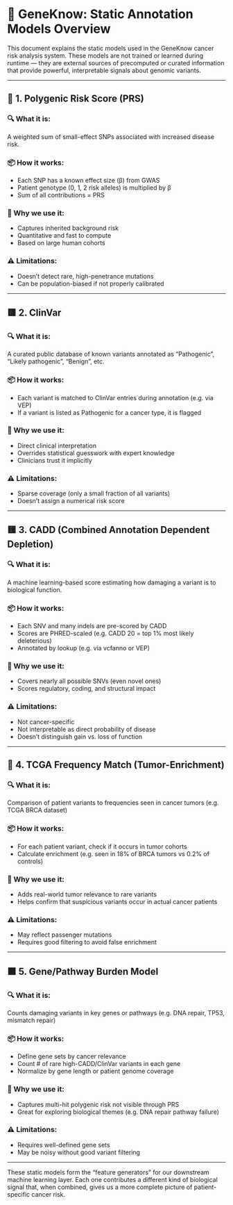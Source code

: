 # 📘 GeneKnow: Static Annotation Models Overview

This document explains the static models used in the GeneKnow cancer risk analysis system. These models are not trained or learned during runtime — they are external sources of precomputed or curated information that provide powerful, interpretable signals about genomic variants.

---

## 🧬 1. Polygenic Risk Score (PRS)

### 🔍 What it is:

A weighted sum of small-effect SNPs associated with increased disease risk.

### 📦 How it works:

* Each SNP has a known effect size (β) from GWAS
* Patient genotype (0, 1, 2 risk alleles) is multiplied by β
* Sum of all contributions = PRS

### 🧠 Why we use it:

* Captures inherited background risk
* Quantitative and fast to compute
* Based on large human cohorts

### ⚠️ Limitations:

* Doesn’t detect rare, high-penetrance mutations
* Can be population-biased if not properly calibrated

---

## 🟥 2. ClinVar

### 🔍 What it is:

A curated public database of known variants annotated as “Pathogenic”, “Likely pathogenic”, “Benign”, etc.

### 📦 How it works:

* Each variant is matched to ClinVar entries during annotation (e.g. via VEP)
* If a variant is listed as Pathogenic for a cancer type, it is flagged

### 🧠 Why we use it:

* Direct clinical interpretation
* Overrides statistical guesswork with expert knowledge
* Clinicians trust it implicitly

### ⚠️ Limitations:

* Sparse coverage (only a small fraction of all variants)
* Doesn’t assign a numerical risk score

---

## 🟨 3. CADD (Combined Annotation Dependent Depletion)

### 🔍 What it is:

A machine learning-based score estimating how damaging a variant is to biological function.

### 📦 How it works:

* Each SNV and many indels are pre-scored by CADD
* Scores are PHRED-scaled (e.g. CADD 20 = top 1% most likely deleterious)
* Annotated by lookup (e.g. via vcfanno or VEP)

### 🧠 Why we use it:

* Covers nearly all possible SNVs (even novel ones)
* Scores regulatory, coding, and structural impact

### ⚠️ Limitations:

* Not cancer-specific
* Not interpretable as direct probability of disease
* Doesn’t distinguish gain vs. loss of function

---

## 🧬 4. TCGA Frequency Match (Tumor-Enrichment)

### 🔍 What it is:

Comparison of patient variants to frequencies seen in cancer tumors (e.g. TCGA BRCA dataset)

### 📦 How it works:

* For each patient variant, check if it occurs in tumor cohorts
* Calculate enrichment (e.g. seen in 18% of BRCA tumors vs 0.2% of controls)

### 🧠 Why we use it:

* Adds real-world tumor relevance to rare variants
* Helps confirm that suspicious variants occur in actual cancer patients

### ⚠️ Limitations:

* May reflect passenger mutations
* Requires good filtering to avoid false enrichment

---

## 🟪 5. Gene/Pathway Burden Model

### 🔍 What it is:

Counts damaging variants in key genes or pathways (e.g. DNA repair, TP53, mismatch repair)

### 📦 How it works:

* Define gene sets by cancer relevance
* Count # of rare high-CADD/ClinVar variants in each gene
* Normalize by gene length or patient genome coverage

### 🧠 Why we use it:

* Captures multi-hit polygenic risk not visible through PRS
* Great for exploring biological themes (e.g. DNA repair pathway failure)

### ⚠️ Limitations:

* Requires well-defined gene sets
* May be noisy without good variant filtering

---

These static models form the “feature generators” for our downstream machine learning layer. Each one contributes a different kind of biological signal that, when combined, gives us a more complete picture of patient-specific cancer risk.
